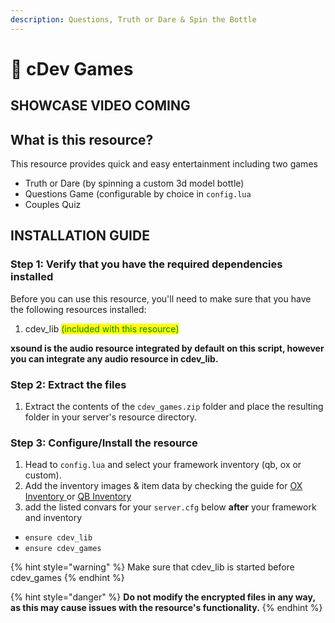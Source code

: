 ```yaml
---
description: Questions, Truth or Dare & Spin the Bottle
---
```


# 🎉 cDev Games

## SHOWCASE VIDEO COMING

## What is this resource?

This resource provides quick and easy entertainment including two games

* Truth or Dare (by spinning a custom 3d model bottle)
* Questions Game (configurable by choice in `config.lua`
* Couples Quiz

## INSTALLATION GUIDE

### Step 1: Verify that you have the required dependencies installed

Before you can use this resource, you'll need to make sure that you have the following resources installed:

1. cdev\_lib <mark style="color:green;">(included with this resource)</mark>

**xsound is the audio resource integrated by default on this script, however you can integrate any audio resource in cdev\_lib.**

### Step 2: Extract the files

1. Extract the contents of the `cdev_games.zip` folder and place the resulting folder in your server's resource directory.

### Step 3: Configure/Install the resource

1. Head to `config.lua` and select your framework inventory (qb, ox or custom).
2. Add the inventory images & item data by checking the guide for [OX Inventory ](ox-inventory.md)or [QB Inventory](qb-inventory.md)&#x20;
3. add the listed convars for your `server.cfg` below **after** your framework and inventory

* `ensure cdev_lib`
* `ensure cdev_games`

{% hint style="warning" %}
Make sure that cdev\_lib is started before cdev\_games
{% endhint %}

{% hint style="danger" %}
**Do not modify the encrypted files in any way, as this may cause issues with the resource's functionality.**
{% endhint %}
